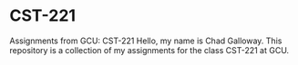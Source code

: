 # CST-221
Assignments from GCU: CST-221
Hello, my name is Chad Galloway. This repository is a collection of my assignments for the class CST-221 at GCU.
